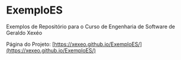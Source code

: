 # ExemploES
Exemplos de Repositório para o Curso de Engenharia de Software de Geraldo Xexéo

Página do Projeto: [https://xexeo.github.io/ExemploES/](https://xexeo.github.io/ExemploES/)

